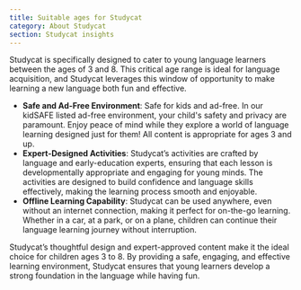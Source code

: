 ```yaml
---
title: Suitable ages for Studycat
category: About Studycat
section: Studycat insights
---
```

Studycat is specifically designed to cater to young language learners between the ages of 3 and 8. This critical age range is ideal for language acquisition, and Studycat leverages this window of opportunity to make learning a new language both fun and effective.

* **Safe and Ad-Free Environment**: Safe for kids and ad-free. In our kidSAFE listed ad-free environment, your child's safety and privacy are paramount. Enjoy peace of mind while they explore a world of language learning designed just for them! All content is appropriate for ages 3 and up.
* **Expert-Designed Activities**: Studycat’s activities are crafted by language and early-education experts, ensuring that each lesson is developmentally appropriate and engaging for young minds. The activities are designed to build confidence and language skills effectively, making the learning process smooth and enjoyable.
* **Offline Learning Capability**: Studycat can be used anywhere, even without an internet connection, making it perfect for on-the-go learning. Whether in a car, at a park, or on a plane, children can continue their language learning journey without interruption.

Studycat’s thoughtful design and expert-approved content make it the ideal choice for children ages 3 to 8. By providing a safe, engaging, and effective learning environment, Studycat ensures that young learners develop a strong foundation in the language while having fun.